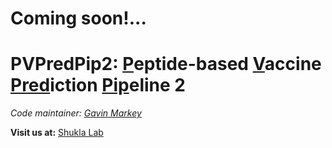 # Coming soon!...

# PVPredPip2: <ins>P</ins>eptide-based <ins>V</ins>accine <ins>Pred</ins>iction <ins>Pip</ins>eline 2

*Code maintainer: [Gavin Markey](https://pure.ulster.ac.uk/en/persons/gavin-markey)*

**Visit us at:** [Shukla Lab](https://shuklalab.github.io/)
